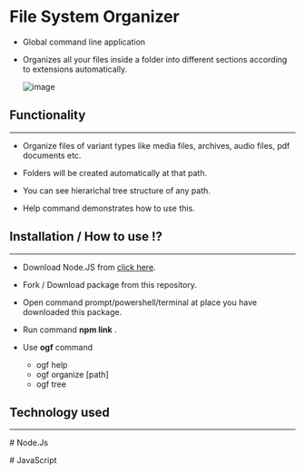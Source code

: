 # File System Organizer

- Global command line application

- Organizes all your files inside a folder into different sections according to extensions automatically.

  ![image](https://media2.giphy.com/media/12W5Sg2koWYnwA/200.webp?cid=ecf05e47jclha5ubo89g7nfci1sqx4opnvqqj3fuzk4vwdwv&rid=200.webp&ct=g)

## Functionality

---

- Organize files of variant types like media files, archives, audio files, pdf documents etc.

- Folders will be created automatically at that path.

- You can see hierarichal tree structure of any path.

- Help command demonstrates how to use this.


## Installation / How to use !?

---

- Download Node.JS from [click here](/https://nodejs.org/en/download/).

- Fork / Download package from this repository.

- Open command prompt/powershell/terminal at place you have downloaded this package.

- Run command **npm link** .

- Use **ogf** command
  - ogf help
  - ogf organize [path]
  - ogf tree

## Technology used

---

\# Node.Js

\# JavaScript
